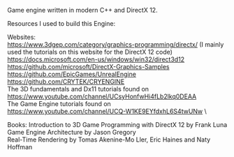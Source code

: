 Game engine written in modern C++ and DirectX 12.

Resources I used to build this Engine:

Websites:\
https://www.3dgep.com/category/graphics-programming/directx/ (I mainly used the tutorials on this website for the DirectX 12 code)\
https://docs.microsoft.com/en-us/windows/win32/direct3d12 \
https://github.com/microsoft/DirectX-Graphics-Samples \
https://github.com/EpicGames/UnrealEngine \
https://github.com/CRYTEK/CRYENGINE \
The 3D fundamentals and Dx11 tutorials found on https://www.youtube.com/channel/UCsyHonfwHi4fLb2lkq0DEAA \
The Game Engine tutorials found on https://www.youtube.com/channel/UCQ-W1KE9EYfdxhL6S4twUNw \

Books:
Introduction to 3D Game Programming with DirectX 12 by Frank Luna\
Game Engine Architecture by Jason Gregory\
Real-Time Rendering by Tomas Akenine-Mo Ller, Eric Haines and Naty Hoffman


